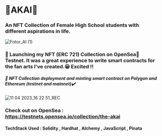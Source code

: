 #  🔺AKAI🔺
### An NFT Collection of Female High School students with different aspirations in life.
![Fotor_AI (1)](https://user-images.githubusercontent.com/89868832/231139479-c225d397-e5b4-47fe-b22b-05f0209e35b2.png)

### 🔺 Launching my NFT (ERC 721) Collection on OpenSea🐳 Testnet. It was a great experience to write smart contracts for the fan arts I've created.😀 Excited !!
##### 🚀  NFT Collection deployment and minting smart contract on Polygon and Ethereum (testnet and mainnet)✔️ 



![11 04 2023_16 22 51_REC](https://user-images.githubusercontent.com/89868832/231139795-14723ccc-1113-4a4b-9e1f-7ac82b9b1f9e.png)
### Check out on OpenSea : https://testnets.opensea.io/collection/the-akai

#### TechStack Used : Solidity , Hardhat , Alchemy , JavaScript , Pinata






